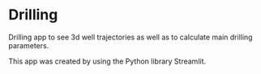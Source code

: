 # Drilling
Drilling app to see 3d well trajectories as well as to calculate main drilling parameters.

This app was created by using the Python library Streamlit.
